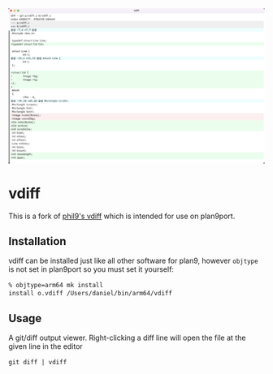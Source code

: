 <div style="text-align:center">
  <img src="https://raw.githubusercontent.com/dnjp/vdiff/master/resources/screenshot.png" alt="drawing" />
</div>

# vdiff

This is a fork of [phil9's vdiff](https://shithub.us/phil9/vdiff/HEAD/info.html)
which is intended for use on plan9port.


## Installation

vdiff can be installed just like all other software for plan9, however
`objtype` is not set in plan9port so you must set it yourself:

```
% objtype=arm64 mk install
install o.vdiff /Users/daniel/bin/arm64/vdiff
```

## Usage

A git/diff output viewer.
Right-clicking a diff line will open the file at the given line in the editor

```
git diff | vdiff
```
